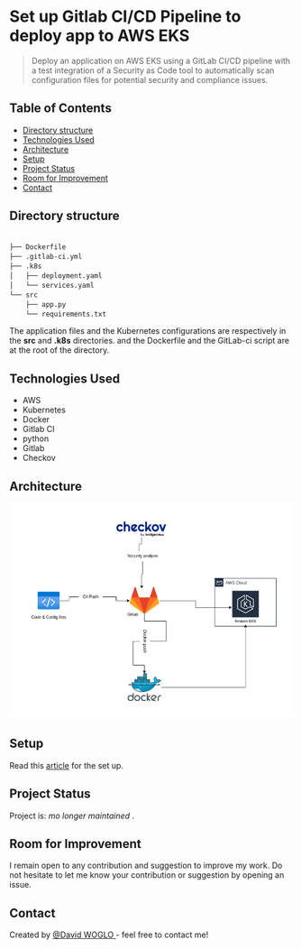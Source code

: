 # Set up Gitlab CI/CD Pipeline to deploy app to AWS EKS
> Deploy an application on AWS EKS using a GitLab CI/CD pipeline with a test integration of a Security as Code tool to automatically scan configuration files for potential security and compliance issues.

## Table of Contents
* [Directory structure](#directory-structure)
* [Technologies Used](#technologies-used)
* [Architecture](#architecture)
* [Setup](#setup)
* [Project Status](#project-status)
* [Room for Improvement](#room-for-improvement)
* [Contact](#contact)
<!-- * [License](#license) -->


## Directory structure

```bash

├── Dockerfile
├── .gitlab-ci.yml
├── .k8s
│   ├── deployment.yaml
│   └── services.yaml
└── src
	├── app.py
	└── requirements.txt
```

The application files and the Kubernetes configurations are respectively in the **src** and **.k8s** directories. and the Dockerfile and the GitLab-ci script are at the root of the directory.



## Technologies Used
- AWS
- Kubernetes
- Docker
- Gitlab CI
- python
- Gitlab
- Checkov




## Architecture
![Pipeline Image](./gitlab-ci.png "Pipeline")


## Setup
Read this [article](https://blog.davidwoglo.me/deploying-and-securing-an-app-on-aws-eks-with-gitlab-cicd-and-checkov) for the set up.




## Project Status
Project is: _mo longer maintained_ .


## Room for Improvement
I remain open to any contribution and suggestion to improve my work. Do not hesitate to let me know your contribution or suggestion by opening an issue.


## Contact
Created by [@David WOGLO ](https://www.linkedin.com/in/kodjovi-david-woglo/) - feel free to contact me!


<!-- Optional -->
<!-- ## License -->
<!-- This project is open source and available under the [... License](). -->

